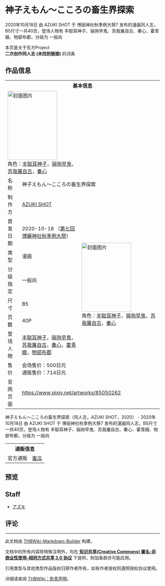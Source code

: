 # 神子えもん～こころの畜生界探索

<!-- source html: G:\repos\THBWiki-Markdown-Builder\THBWikiMarkdown\Temp\main\f\fc\ns0%3A%E7%A5%9E%E5%AD%90%E3%81%88%E3%82%82%E3%82%93%EF%BD%9E%E3%81%93%E3%81%93%E3%82%8D%E3%81%AE%E7%95%9C%E7%94%9F%E7%95%8C%E6%8E%A2%E7%B4%A2.html -->

2020年10月18日 由 AZUKI SHOT 于 博丽神社秋季例大祭7 发布的漫画同人志，B5尺寸一共40页，登场人物有 丰聪耳神子、骊驹早鬼、苏我屠自古、秦心、霍青娥、物部布都，分级为 一般向

本页是关于东方Project  
 **二次创作同人志 (未找到链接)** 的词条
## 作品信息

<table><tbody><tr><th colspan="3">基本信息</th></tr><tr><td class="cover-artwork-mobile" colspan="2"><a href="./文件-神子えもん～こころの畜生界探索封面.jpg.md" class="image" title="封面图片"><img alt="封面图片" src="https://upload.thwiki.cc/thumb/1/1a/%E7%A5%9E%E5%AD%90%E3%81%88%E3%82%82%E3%82%93%EF%BD%9E%E3%81%93%E3%81%93%E3%82%8D%E3%81%AE%E7%95%9C%E7%94%9F%E7%95%8C%E6%8E%A2%E7%B4%A2%E5%B0%81%E9%9D%A2.jpg/161px-%E7%A5%9E%E5%AD%90%E3%81%88%E3%82%82%E3%82%93%EF%BD%9E%E3%81%93%E3%81%93%E3%82%8D%E3%81%AE%E7%95%9C%E7%94%9F%E7%95%8C%E6%8E%A2%E7%B4%A2%E5%B0%81%E9%9D%A2.jpg" decoding="async" loading="lazy" width="161" height="224" srcset="https://upload.thwiki.cc/thumb/1/1a/%E7%A5%9E%E5%AD%90%E3%81%88%E3%82%82%E3%82%93%EF%BD%9E%E3%81%93%E3%81%93%E3%82%8D%E3%81%AE%E7%95%9C%E7%94%9F%E7%95%8C%E6%8E%A2%E7%B4%A2%E5%B0%81%E9%9D%A2.jpg/241px-%E7%A5%9E%E5%AD%90%E3%81%88%E3%82%82%E3%82%93%EF%BD%9E%E3%81%93%E3%81%93%E3%82%8D%E3%81%AE%E7%95%9C%E7%94%9F%E7%95%8C%E6%8E%A2%E7%B4%A2%E5%B0%81%E9%9D%A2.jpg 1.5x, https://upload.thwiki.cc/thumb/1/1a/%E7%A5%9E%E5%AD%90%E3%81%88%E3%82%82%E3%82%93%EF%BD%9E%E3%81%93%E3%81%93%E3%82%8D%E3%81%AE%E7%95%9C%E7%94%9F%E7%95%8C%E6%8E%A2%E7%B4%A2%E5%B0%81%E9%9D%A2.jpg/322px-%E7%A5%9E%E5%AD%90%E3%81%88%E3%82%82%E3%82%93%EF%BD%9E%E3%81%93%E3%81%93%E3%82%8D%E3%81%AE%E7%95%9C%E7%94%9F%E7%95%8C%E6%8E%A2%E7%B4%A2%E5%B0%81%E9%9D%A2.jpg 2x" data-file-width="647" data-file-height="900"></a><div class="cover-char">角色：<a href="./丰聪耳神子.md" title="丰聪耳神子">丰聪耳神子</a>，<a href="./骊驹早鬼.md" title="骊驹早鬼">骊驹早鬼</a>，<a href="./苏我屠自古.md" title="苏我屠自古">苏我屠自古</a>，<a href="./秦心.md" title="秦心">秦心</a></div></td>
</tr><tr><td class="label">名称</td><td colspan="2"> 神子えもん～こころの畜生界探索 </td></tr><tr><td class="label">制作方</td><td><a href="./AZUKI_SHOT.md" title="AZUKI SHOT">AZUKI SHOT</a></td><td class="cover-artwork" rowspan="8" style="min-width:224px;"><a href="./文件-神子えもん～こころの畜生界探索封面.jpg.md" class="image" title="封面图片"><img alt="封面图片" src="https://upload.thwiki.cc/thumb/1/1a/%E7%A5%9E%E5%AD%90%E3%81%88%E3%82%82%E3%82%93%EF%BD%9E%E3%81%93%E3%81%93%E3%82%8D%E3%81%AE%E7%95%9C%E7%94%9F%E7%95%8C%E6%8E%A2%E7%B4%A2%E5%B0%81%E9%9D%A2.jpg/161px-%E7%A5%9E%E5%AD%90%E3%81%88%E3%82%82%E3%82%93%EF%BD%9E%E3%81%93%E3%81%93%E3%82%8D%E3%81%AE%E7%95%9C%E7%94%9F%E7%95%8C%E6%8E%A2%E7%B4%A2%E5%B0%81%E9%9D%A2.jpg" decoding="async" loading="lazy" width="161" height="224" srcset="https://upload.thwiki.cc/thumb/1/1a/%E7%A5%9E%E5%AD%90%E3%81%88%E3%82%82%E3%82%93%EF%BD%9E%E3%81%93%E3%81%93%E3%82%8D%E3%81%AE%E7%95%9C%E7%94%9F%E7%95%8C%E6%8E%A2%E7%B4%A2%E5%B0%81%E9%9D%A2.jpg/241px-%E7%A5%9E%E5%AD%90%E3%81%88%E3%82%82%E3%82%93%EF%BD%9E%E3%81%93%E3%81%93%E3%82%8D%E3%81%AE%E7%95%9C%E7%94%9F%E7%95%8C%E6%8E%A2%E7%B4%A2%E5%B0%81%E9%9D%A2.jpg 1.5x, https://upload.thwiki.cc/thumb/1/1a/%E7%A5%9E%E5%AD%90%E3%81%88%E3%82%82%E3%82%93%EF%BD%9E%E3%81%93%E3%81%93%E3%82%8D%E3%81%AE%E7%95%9C%E7%94%9F%E7%95%8C%E6%8E%A2%E7%B4%A2%E5%B0%81%E9%9D%A2.jpg/322px-%E7%A5%9E%E5%AD%90%E3%81%88%E3%82%82%E3%82%93%EF%BD%9E%E3%81%93%E3%81%93%E3%82%8D%E3%81%AE%E7%95%9C%E7%94%9F%E7%95%8C%E6%8E%A2%E7%B4%A2%E5%B0%81%E9%9D%A2.jpg 2x" data-file-width="647" data-file-height="900"></a><div class="cover-char">角色：<a href="./丰聪耳神子.md" title="丰聪耳神子">丰聪耳神子</a>，<a href="./骊驹早鬼.md" title="骊驹早鬼">骊驹早鬼</a>，<a href="./苏我屠自古.md" title="苏我屠自古">苏我屠自古</a>，<a href="./秦心.md" title="秦心">秦心</a></div></td>
</tr><tr><td class="label">首发日期</td><td>2020-10-18&#160;（<a href="/展会作品列表?e=%E5%8D%9A%E4%B8%BD%E7%A5%9E%E7%A4%BE%E7%A7%8B%E5%AD%A3%E4%BE%8B%E5%A4%A7%E7%A5%AD%237">第七回 博麗神社秋季例大祭</a>）</td></tr><tr><td class="label">类型</td><td>漫画</td></tr><tr><td class="label">分级指定</td><td>一般向</td></tr><tr><td class="label">尺寸</td><td>B5</td></tr><tr><td class="label">页数</td><td>40P</td></tr><tr><td class="label">登场人物</td><td><a href="./丰聪耳神子.md" title="丰聪耳神子">丰聪耳神子</a>，<a href="./骊驹早鬼.md" title="骊驹早鬼">骊驹早鬼</a>，<a href="./苏我屠自古.md" title="苏我屠自古">苏我屠自古</a>，<a href="./秦心.md" title="秦心">秦心</a>，<a href="./霍青娥.md" title="霍青娥">霍青娥</a>，<a href="./物部布都.md" title="物部布都">物部布都</a></td></tr><tr><td class="label">售价</td><td>会场售价：500日元<br>通贩售价：714日元</td></tr>
<tr><td class="label">官网页面</td><td colspan="2"><a rel="nofollow" class="external free" href="https://www.pixiv.net/artworks/85050262">https://www.pixiv.net/artworks/85050262</a></td></tr></tbody></table>

神子えもん～こころの畜生界探索（同人志，AZUKI SHOT，2020） - 2020年10月18日 由 AZUKI SHOT 于 博丽神社秋季例大祭7 发布的漫画同人志，B5尺寸一共40页，登场人物有 丰聪耳神子、骊驹早鬼、苏我屠自古、秦心、霍青娥、物部布都，分级为 一般向

<table><tbody><tr><th colspan="3">通贩信息</th></tr><tr><td class="label">官方通贩</td><td colspan="2"><a rel="nofollow" class="external text" href="https://www.melonbooks.co.jp/detail/detail.php?product_id=739547">蜜瓜</a></td></tr></tbody></table>


## 预览
## Staff
- [アズキ](./azuki.md)

## 评论




---

此文档由 [THBWiki-Markdown-Builder](https://github.com/Delsin-Yu/THBWiki-Markdown-Builder) 构建。

文档中的所有内容除特殊注明外，均在 [**知识共享(Creative Commons) 署名-非商业性使用-相同方式共享 3.0 协议**](https://creativecommons.org/licenses/by-sa/3.0/deed.zh-hans) 下提供，附加条款亦可能应用。

引用类型与其他类型作品版权归原作者所有，如有作者授权则遵照授权协议使用。

详细请查阅 [THBWiki：免责声明](https://thbwiki.cc/THBWiki:%E5%85%8D%E8%B4%A3%E5%A3%B0%E6%98%8E)。

